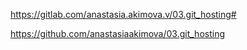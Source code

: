 https://gitlab.com/anastasia.akimova.v/03.git_hosting#

https://github.com/anastasiaakimova/03.git_hosting
